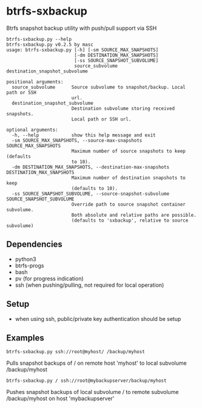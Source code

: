 btrfs-sxbackup
==============

Btrfs snapshot backup utility with push/pull support via SSH

```
btrfs-sxbackup.py --help
btrfs-sxbackup.py v0.2.5 by masc
usage: btrfs-sxbackup.py [-h] [-sm SOURCE_MAX_SNAPSHOTS]
                         [-dm DESTINATION_MAX_SNAPSHOTS]
                         [-ss SOURCE_SNAPSHOT_SUBVOLUME]
                         source_subvolume destination_snapshot_subvolume

positional arguments:
  source_subvolume      Source subvolume to snapshot/backup. Local path or SSH
                        url.
  destination_snapshot_subvolume
                        Destination subvolume storing received snapshots.
                        Local path or SSH url.

optional arguments:
  -h, --help            show this help message and exit
  -sm SOURCE_MAX_SNAPSHOTS, --source-max-snapshots SOURCE_MAX_SNAPSHOTS
                        Maximum number of source snapshots to keep (defaults
                        to 10).
  -dm DESTINATION_MAX_SNAPSHOTS, --destination-max-snapshots DESTINATION_MAX_SNAPSHOTS
                        Maximum number of destination snapshots to keep
                        (defaults to 10).
  -ss SOURCE_SNAPSHOT_SUBVOLUME, --source-snapshot-subvolume SOURCE_SNAPSHOT_SUBVOLUME
                        Override path to source snapshot container subvolume.
                        Both absolute and relative paths are possible.
                        (defaults to 'sxbackup', relative to source subvolume)
```

## Dependencies ##
* python3
* btrfs-progs
* bash
* pv (for progress indication)
* ssh (when pushing/pulling, not required for local operation)

## Setup ##
* when using ssh, public/private key authentication should be setup

## Examples ##
```
btrfs-sxbackup.py ssh://root@myhost/ /backup/myhost
```
Pulls snapshot backups of / on remote host 'myhost' to local subvolume /backup/myhost
```
btrfs-sxbackup.py / ssh://root@mybackupserver/backup/myhost
```
Pushes snapshot backups of local subvolume / to remote subvolume /backup/myhost on host 'mybackupserver' 

